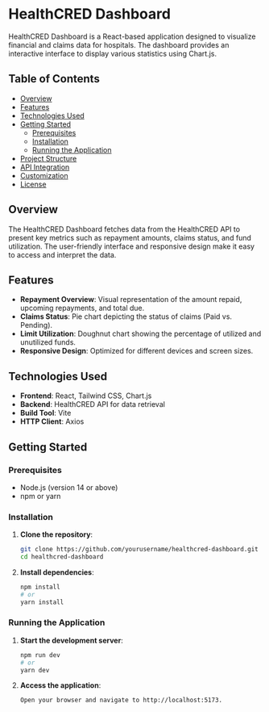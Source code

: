 # HealthCRED Dashboard

HealthCRED Dashboard is a React-based application designed to visualize financial and claims data for hospitals. The dashboard provides an interactive interface to display various statistics using Chart.js.

## Table of Contents

- [Overview](#overview)
- [Features](#features)
- [Technologies Used](#technologies-used)
- [Getting Started](#getting-started)
  - [Prerequisites](#prerequisites)
  - [Installation](#installation)
  - [Running the Application](#running-the-application)
- [Project Structure](#project-structure)
- [API Integration](#api-integration)
- [Customization](#customization)
- [License](#license)

## Overview

The HealthCRED Dashboard fetches data from the HealthCRED API to present key metrics such as repayment amounts, claims status, and fund utilization. The user-friendly interface and responsive design make it easy to access and interpret the data.

## Features

- **Repayment Overview**: Visual representation of the amount repaid, upcoming repayments, and total due.
- **Claims Status**: Pie chart depicting the status of claims (Paid vs. Pending).
- **Limit Utilization**: Doughnut chart showing the percentage of utilized and unutilized funds.
- **Responsive Design**: Optimized for different devices and screen sizes.

## Technologies Used

- **Frontend**: React, Tailwind CSS, Chart.js
- **Backend**: HealthCRED API for data retrieval
- **Build Tool**: Vite
- **HTTP Client**: Axios

## Getting Started

### Prerequisites

- Node.js (version 14 or above)
- npm or yarn

### Installation

1. **Clone the repository**:
   ```sh
   git clone https://github.com/yourusername/healthcred-dashboard.git
   cd healthcred-dashboard
   
2. **Install dependencies**:
    ```sh
    npm install
    # or
    yarn install

### Running the Application
1. **Start the development server**:
    ```sh
    npm run dev
    # or
    yarn dev
2. **Access the application**:
    ```sh
    Open your browser and navigate to http://localhost:5173.